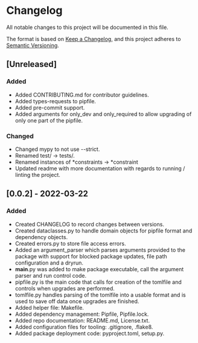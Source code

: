 # Changelog
All notable changes to this project will be documented in this file.

The format is based on [Keep a Changelog](https://keepachangelog.com/en/1.0.0/),
and this project adheres to [Semantic Versioning](https://semver.org/spec/v2.0.0.html).

## [Unreleased]
### Added
- Added CONTRIBUTING.md for contributor guidelines.
- Added types-requests to pipfile.
- Added pre-commit support.
- Added arguments for only_dev and only_required to allow upgrading of only one part of the pipfile.

### Changed
- Changed mypy to not use --strict.
- Renamed test/ -> tests/.
- Renamed instances of *constraints -> *constraint
- Updated readme with more documentation with regards to running / linting the project.

## [0.0.2] - 2022-03-22
### Added
- Created CHANGELOG to record changes between versions.
- Created dataclasses.py to handle domain objects for pipfile format and dependency objects.
- Created errors.py to store file access errors.
- Added an argument_parser which parses arguments provided to the package with support for blocked package updates,
  file path configuration and a dryrun.
- __main__.py was added to make package executable, call the argument parser and run control code.
- pipfile.py is the main code that calls for creation of the tomlfile and controls when upgrades are performed.
- tomlfile.py handles parsing of the tomlfile into a usable format and is used to save off data once upgrades
  are finished.
- Added helper file: Makefile.
- Added dependency management: Pipfile, Pipfile.lock.
- Added repo documentation: README.md, License.txt.
- Added configuration files for tooling: .gitignore, .flake8.
- Added package deployment code: pyproject.toml, setup.py.
